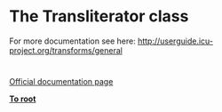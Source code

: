 # The Transliterator class





For more documentation see here: http://userguide.icu-project.org/transforms/general

  

#

[Official documentation page](https://www.php.net/manual/en/class.transliterator.php)

**[To root](/README.md)**